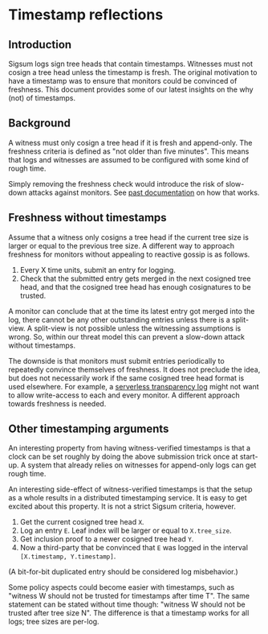 # Timestamp reflections
## Introduction
Sigsum logs sign tree heads that contain timestamps.  Witnesses must not cosign
a tree head unless the timestamp is fresh.  The original motivation to have a
timestamp was to ensure that monitors could be convinced of freshness.  This
document provides some of our latest insights on the why (not) of timestamps.

## Background
A witness must only cosign a tree head if it is fresh and append-only.  The
freshness criteria is defined as "not older than five minutes".  This means that
logs and witnesses are assumed to be configured with some kind of rough time.

Simply removing the freshness check would introduce the risk of slow-down
attacks against monitors.  See [past documentation][] on how that works.

[past documentation]: https://git.sigsum.org/sigsum/tree/archive/2021-08-24-checkpoint-timestamp

## Freshness without timestamps
Assume that a witness only cosigns a tree head if the current tree size is
larger or equal to the previous tree size.  A different way to approach
freshness for monitors without appealing to reactive gossip is as follows.

 1.  Every X time units, submit an entry for logging.
 2.  Check that the submitted entry gets merged in the next cosigned tree head,
 and that the cosigned tree head has enough cosignatures to be trusted.

A monitor can conclude that at the time its latest entry got merged into the
log, there cannot be any other outstanding entries unless there is a split-view.
A split-view is not possible unless the witnessing assumptions is wrong.  So,
within our threat model this can prevent a slow-down attack without timestamps.

The downside is that monitors must submit entries periodically to repeatedly
convince themselves of freshness.  It does not preclude the idea, but does not
necessarily work if the same cosigned tree head format is used elsewhere.  For
example, a [serverless transparency log][] might not want to allow write-access
to each and every monitor.  A different approach towards freshness is needed.

[serverless transparency log]: https://github.com/google/trillian-examples/blob/master/serverless/README.md

## Other timestamping arguments
An interesting property from having witness-verified timestamps is that a clock
can be set roughly by doing the above submission trick once at start-up.  A
system that already relies on witnesses for append-only logs can get rough time.

An interesting side-effect of witness-verified timestamps is that the setup as a
whole results in a distributed timestamping service.  It is easy to get excited
about this property.  It is not a strict Sigsum criteria, however.

 1. Get the current cosigned tree head `X`.
 2. Log an entry `E`.  Leaf index will be larger or equal to `X.tree_size`.
 3. Get inclusion proof to a newer cosigned tree head `Y`.
 4. Now a third-party that be convinced that `E` was logged in the interval
 `[X.timestamp, Y.timestamp]`.

(A bit-for-bit duplicated entry should be considered log misbehavior.)

Some policy aspects could become easier with timestamps, such as "witness W
should not be trusted for timestamps after time T".  The same statement can be
stated without time though: "witness W should not be trusted after tree size N".
The difference is that a timestamp works for all logs; tree sizes are per-log.
